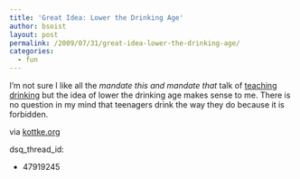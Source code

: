 ```yaml
---
title: 'Great Idea: Lower the Drinking Age'
author: bsoist
layout: post
permalink: /2009/07/31/great-idea-lower-the-drinking-age/
categories:
  - fun
---
```

I&#8217;m not sure I like all the *mandate this and mandate that* talk of [teaching drinking][1] but the idea of lower the drinking age makes sense to me. There is no question in my mind that teenagers drink the way they do because it is forbidden.

via [kottke.org][2]

 [1]: http://www.theatlantic.com/doc/200907/ideas-drinking
 [2]: http://www.kottke.org/09/07/lower-the-drinking-age
dsq_thread_id:
  - 47919245